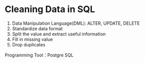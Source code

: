 # Cleaning Data in SQL

1. Data Manipulation Language(DML): ALTER, UPDATE, DELETE 
2. Standardize data format
3. Split the value and extract useful information 
4. Fill in missing value
5. Drop duplicates 

Programming Tool：Postgre SQL
